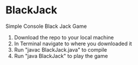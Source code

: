 # BlackJack

Simple Console Black Jack Game

1. Download the repo to your local machine
2. In Terminal navigate to where you downloaded it
3. Run "javac BlackJack.java" to compile
4. Run "java BlackJack" to play the game
